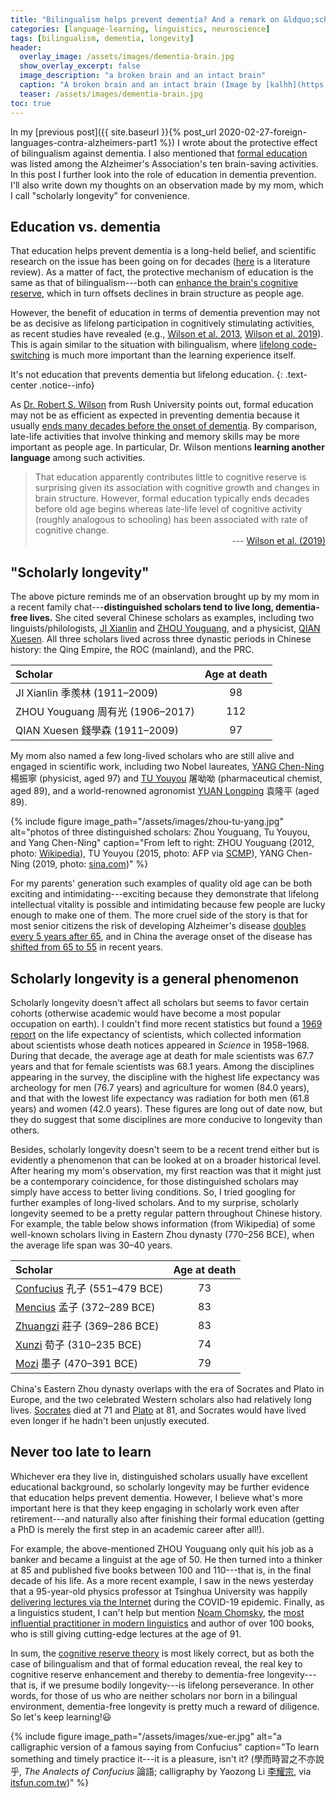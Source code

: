 ```yaml
---
title: "Bilingualism helps prevent dementia? And a remark on &ldquo;scholarly longevity&rdquo; (Part 2)"
categories: [language-learning, linguistics, neuroscience]
tags: [bilingualism, dementia, longevity]
header:
  overlay_image: /assets/images/dementia-brain.jpg
  show_overlay_excerpt: false
  image_description: "a broken brain and an intact brain"
  caption: "A broken brain and an intact brain (Image by [kalhh](https://pixabay.com/users/kalhh-86169/?utm_source=link-attribution&utm_medium=referral&utm_campaign=image&utm_content=3761172) on [Pixabay](https://pixabay.com/?utm_source=link-attribution&utm_medium=referral&utm_campaign=image&utm_content=3761172))"
  teaser: /assets/images/dementia-brain.jpg
toc: true
---
```


In my [previous post]({{ site.baseurl }}{% post_url 2020-02-27-foreign-languages-contra-alzheimers-part1 %}) I wrote about the protective effect of bilingualism against dementia. I also mentioned that <a href='{{ site.baseurl }}{% post_url 2020-02-27-foreign-languages-contra-alzheimers-part1 %}#education'>formal education</a> was listed among the Alzheimer's Association's ten brain-saving activities. In this post I further look into the role of education in dementia prevention. I'll also write down my thoughts on an observation made by my mom, which I call "scholarly longevity" for convenience.

## Education vs. dementia
That education helps prevent dementia is a long-held belief, and scientific research on the issue has been going on for decades ([here](https://www.ncbi.nlm.nih.gov/pmc/articles/PMC3193875/) is a literature review). As a matter of fact, the protective mechanism of education is the same as that of bilingualism---both can [enhance the brain's cognitive reserve](https://www.verywellhealth.com/how-higher-levels-of-education-reduce-dementia-risk-4147030), which in turn offsets declines in brain structure as people age.

However, the benefit of education in terms of dementia prevention may not be as decisive as lifelong participation in cognitively stimulating activities, as recent studies have revealed (e.g., [Wilson et al. 2013](https://www.ncbi.nlm.nih.gov/pubmed/23825173), [Wilson et al. 2019](https://n.neurology.org/content/early/2019/02/06/WNL.0000000000007036?versioned=true)). This is again similar to the situation with bilingualism, where <a href='{{ site.baseurl }}{% post_url 2020-02-27-foreign-languages-contra-alzheimers-part1 %}#switch'>lifelong code-switching</a> is much more important than the learning experience itself.

It's not education that prevents dementia but lifelong education.
{: .text-center .notice--info}

As [Dr. Robert S. Wilson](https://www.rushu.rush.edu/faculty/robert-s-wilson-phd-0) from Rush University points out, formal education may not be as efficient as expected in preventing dementia because it usually [ends many decades before the onset of dementia](https://www.medicalnewstoday.com/articles/324357#Does-education-reduce-risk?). By comparison, late-life activities that involve thinking and memory skills may be more important as people age. In particular, Dr. Wilson mentions **learning another language** among such activities.

>That education apparently contributes little to cognitive reserve is surprising given its association with cognitive growth and changes in brain structure. However, formal education typically ends decades before old age begins whereas late-life level of cognitive activity (roughly analogous to schooling) has been associated with rate of cognitive change.<br>
><span style="text-align:right; display: block;">--- [Wilson et al. (2019)](https://www.ncbi.nlm.nih.gov/pubmed/30728309)</span>

## "Scholarly longevity"
The above picture reminds me of an observation brought up by my mom in a recent family chat---**distinguished scholars tend to live long, dementia-free lives.** She cited several Chinese scholars as examples, including two linguists/philologists, [JI Xianlin](https://en.wikipedia.org/wiki/Ji_Xianlin) and [ZHOU Youguang](https://en.wikipedia.org/wiki/Zhou_Youguang), and a physicist, [QIAN Xuesen](https://en.wikipedia.org/wiki/Qian_Xuesen). All three scholars lived across three dynastic periods in Chinese history: the Qing Empire, the ROC (mainland), and the PRC.

|Scholar | Age at death |
|:--- | :---: |
| JI Xianlin <span class='hanyu'>季羨林</span> (1911–2009) | 98 |
| ZHOU Youguang <span class='hanyu'>周有光</span> (1906–2017)  | 112 |
| QIAN Xuesen <span class='hanyu'>錢學森</span> (1911–2009)  | 97 |

My mom also named a few long-lived scholars who are still alive and engaged in scientific work, including two Nobel laureates, [YANG Chen-Ning](https://en.wikipedia.org/wiki/Yang_Chen-Ning) <span class='hanyu'>楊振寧</span> (physicist, aged 97) and [TU Youyou](https://en.wikipedia.org/wiki/Tu_Youyou) <span class='hanyu'>屠呦呦</span> (pharmaceutical chemist, aged 89), and a world-renowned agronomist [YUAN Longping](https://en.wikipedia.org/wiki/Yuan_Longping) <span class='hanyu'>袁隆平</span> (aged 89).

{% include figure image_path="/assets/images/zhou-tu-yang.jpg" alt="photos of three distinguished scholars: Zhou Youguang, Tu Youyou, and Yang Chen-Ning" caption="From left to right: ZHOU Youguang (2012, photo: <a href='https://zh.wikipedia.org/wiki/File:Zhouyouguang2012.JPG'>Wikipedia</a>), TU Youyou (2015, photo: AFP via <a href='https://www.scmp.com/news/china/society/article/1869289/tu-youyous-nobel-prize-her-anti-malaria-drug-inspires-chinas'>SCMP</a>), YANG Chen-Ning (2019, photo: <a href='http://chinanews.sina.com/bg/chnlocal/phoenixtv/2019-09-09/doc-ifzntwxu0498743.shtml'>sina.com</a>)" %}

For my parents' generation such examples of quality old age can be both exciting and intimidating---exciting because they demonstrate that lifelong intellectual vitality is possible and intimidating because few people are lucky enough to make one of them. The more cruel side of the story is that for most senior citizens the risk of developing Alzheimer's disease [doubles every 5 years after 65](https://www.cnn.com/2013/08/23/health/alzheimers-disease-fast-facts/index.html), and in China the average onset of the disease has [shifted from 65 to 55](https://m.sohu.com/n/472200115/?wscrid=95360_2) in recent years. <!--What's worse, dementia is becoming increasingly prevalent nowadays. The number of Alzheimer's disease patients in China soared from 1.93 million in 1990 to 3.71 million in 2000 and to 5.69 million in 2010 ([Chan et al. 2013](https://www.thelancet.com/journals/lancet/article/PIIS0140-6736(13)60221-4/fulltext)).-->

## Scholarly longevity is a general phenomenon
Scholarly longevity doesn't affect all scholars but seems to favor certain cohorts (otherwise academic would have become a most popular occupation on earth). I couldn't find more recent statistics but found a [1969 report](https://www.ncbi.nlm.nih.gov/pubmed/4980181) on the life expectancy of scientists, which collected information about scientists whose death notices appeared in _Science_ in 1958–1968. During that decade, the average age at death for male scientists was 67.7 years and that for female scientists was 68.1 years. Among the disciplines appearing in the survey, the discipline with the highest life expectancy was archeology for men (76.7 years) and agriculture for women (84.0 years), and that with the lowest life expectancy was radiation for both men (61.8 years) and women (42.0 years). These figures are long out of date now, but they do suggest that some disciplines are more conducive to longevity than others.

Besides, scholarly longevity doesn't seem to be a recent trend either but is evidently a phenomenon that can be looked at on a broader historical level. After hearing my mom's observation, my first reaction was that it might just be a contemporary coincidence, for those distinguished scholars may simply have access to better living conditions. So, I tried googling for further examples of long-lived scholars. And to my surprise, scholarly longevity seemed to be a pretty regular pattern throughout Chinese history. For example, the table below shows information (from Wikipedia) of some well-known scholars living in Eastern Zhou dynasty (770–256 BCE), when the average life span was 30–40 years.

|Scholar | Age at death|
|:--- | :---: |
|[Confucius](https://en.wikipedia.org/wiki/Confucius) <span class='hanyu'>孔子</span> (551–479 BCE) | 73 |
|[Mencius](https://en.wikipedia.org/wiki/Mencius) <span class='hanyu'>孟子</span> (372–289 BCE)  | 83 |
|[Zhuangzi](https://en.wikipedia.org/wiki/Zhuang_Zhou) <span class='hanyu'>莊子</span> (369–286 BCE)  | 83 |
| [Xunzi](https://en.wikipedia.org/wiki/Xun_Kuang) <span class='hanyu'>荀子</span> (310–235 BCE)  | 74 |
| [Mozi](https://en.wikipedia.org/wiki/Mozi) <span class='hanyu'>墨子</span> (470–391 BCE)  | 79 |

China's Eastern Zhou dynasty overlaps with the era of Socrates and Plato in Europe, and the two celebrated Western scholars also had relatively long lives. [Socrates](https://en.wikipedia.org/wiki/Socrates) died at 71 and [Plato](https://en.wikipedia.org/wiki/Plato) at 81, and Socrates would have lived even longer if he hadn't been unjustly executed.

## Never too late to learn
Whichever era they live in, distinguished scholars usually have excellent educational background, so scholarly longevity may be further evidence that education helps prevent dementia. However, I believe what's more important here is that they keep engaging in scholarly work even after retirement---and naturally also after finishing their formal education (getting a PhD is merely the first step in an academic career after all!).

For example, the above-mentioned ZHOU Youguang only quit his job as a banker and became a linguist at the age of 50. He then turned into a thinker at 85 and published five books between 100 and 110---that is, in the final decade of his life. As a more recent example, I saw in the news yesterday that a 95-year-old physics professor at Tsinghua University was happily [delivering lectures via the Internet](https://www.youtube.com/watch?v=qbMmMBFwuw8) during the COVID-19 epidemic. Finally, as a linguistics student, I can't help but mention [Noam Chomsky](https://en.wikipedia.org/wiki/Noam_Chomsky#cite_note-father-22), the [most influential practitioner in modern linguistics](https://www.nytimes.com/1998/12/05/arts/a-changed-noam-chomsky-simplifies.html) and author of over 100 books, who is still giving cutting-edge lectures at the age of 91.

In sum, the <a href='{{ site.baseurl }}{% post_url 2020-02-27-foreign-languages-contra-alzheimers-part1 %}#executive'>cognitive reserve theory</a> is most likely correct, but as both the case of bilingualism and that of formal education reveal, the real key to cognitive reserve enhancement and thereby to dementia-free longevity---that is, if we presume bodily longevity---is lifelong perseverance. In other words, for those of us who are neither scholars nor born in a bilingual environment, dementia-free longevity is pretty much a reward of diligence. So let's keep learning!😃

{% include figure image_path="/assets/images/xue-er.jpg" alt="a calligraphic version of a famous saying from Confucius" caption="To learn something and timely practice it---it is a pleasure, isn't it? (<span class='hanyu'>學而時習之不亦說乎</span>, _The Analects of Confucius_ <span class='hanyu'>論語</span>; calligraphy by Yaozong Li <a href='http://www.kfarts.com/html/ning_xia/3262.html'><span class='hanyu'>李耀宗</span></a>, via <a href='https://www.itsfun.com.tw/學而時習之/wiki-449493-319273'>itsfun.com.tw</a>)" %}
